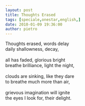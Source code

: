 ```yaml
---
layout: post
title: Thoughts Erased
tags: [speciale,onestar,english,]
date: 2010-01-09 19:36:00
author: pietro
---
```

Thoughts erased, words delay<br/>daily shallowness, decay,<br/><br/>all has faded, glorious bright<br/>breathe brilliance, light the night,<br/><br/>clouds are sinking, like they dare<br/>to breathe much more than air,<br/><br/>grievous imagination will ignite<br/>the eyes I look for, their delight.
